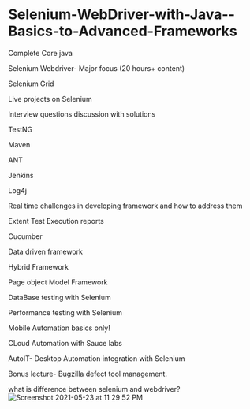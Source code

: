# Selenium-WebDriver-with-Java--Basics-to-Advanced-Frameworks

Complete Core java

Selenium Webdriver- Major focus (20 hours+ content)

Selenium Grid

Live projects on Selenium 

Interview questions discussion with solutions

TestNG

Maven

ANT

Jenkins

Log4j

Real time challenges in developing framework and how to address them

Extent Test Execution reports

Cucumber

Data driven framework

Hybrid Framework

Page object Model Framework

DataBase testing with Selenium

Performance testing with Selenium

Mobile Automation basics only!

CLoud Automation with Sauce labs

AutoIT- Desktop Automation integration with Selenium

Bonus lecture- Bugzilla defect tool management.

what is difference between selenium and webdriver?
![Screenshot 2021-05-23 at 11 29 52 PM](https://user-images.githubusercontent.com/37777458/119271349-ce3bd300-bc1e-11eb-8151-06c85aa931a1.png)


